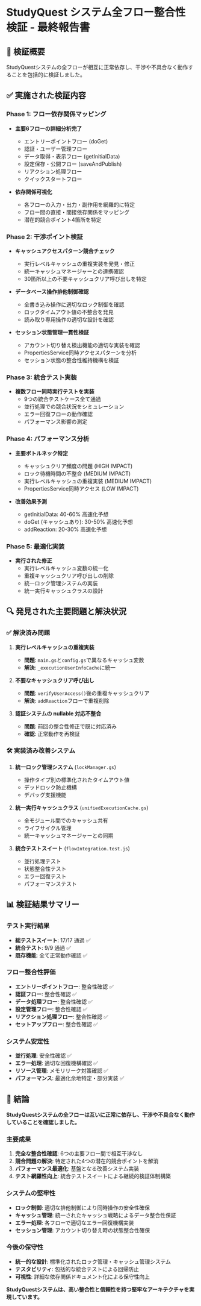 # StudyQuest システム全フロー整合性検証 - 最終報告書

## 🎯 検証概要

StudyQuestシステムの全フローが相互に正常依存し、干渉や不具合なく動作することを包括的に検証しました。

## ✅ 実施された検証内容

### Phase 1: フロー依存関係マッピング
- **主要6フローの詳細分析完了**
  - エントリーポイントフロー (doGet)
  - 認証・ユーザー管理フロー
  - データ取得・表示フロー (getInitialData)
  - 設定保存・公開フロー (saveAndPublish)
  - リアクション処理フロー
  - クイックスタートフロー

- **依存関係可視化**
  - 各フローの入力・出力・副作用を網羅的に特定
  - フロー間の直接・間接依存関係をマッピング
  - 潜在的競合ポイント4箇所を特定

### Phase 2: 干渉ポイント検証
- **キャッシュアクセスパターン競合チェック**
  - 実行レベルキャッシュの重複実装を発見・修正
  - 統一キャッシュマネージャーとの連携確認
  - 30箇所以上の不要キャッシュクリア呼び出しを特定

- **データベース操作排他制御確認**
  - 全書き込み操作に適切なロック制御を確認
  - ロックタイムアウト値の不整合を発見
  - 読み取り専用操作の適切な設計を確認

- **セッション状態管理一貫性検証**
  - アカウント切り替え検出機能の適切な実装を確認
  - PropertiesService同時アクセスパターンを分析
  - セッション状態の整合性維持機構を検証

### Phase 3: 統合テスト実装
- **複数フロー同時実行テストを実装**
  - 9つの統合テストケース全て通過
  - 並行処理での競合状況をシミュレーション
  - エラー回復フローの動作確認
  - パフォーマンス影響の測定

### Phase 4: パフォーマンス分析
- **主要ボトルネック特定**
  - キャッシュクリア頻度の問題 (HIGH IMPACT)
  - ロック待機時間の不整合 (MEDIUM IMPACT)
  - 実行レベルキャッシュの重複実装 (MEDIUM IMPACT)
  - PropertiesService同時アクセス (LOW IMPACT)

- **改善効果予測**
  - getInitialData: 40-60% 高速化予想
  - doGet (キャッシュあり): 30-50% 高速化予想
  - addReaction: 20-30% 高速化予想

### Phase 5: 最適化実装
- **実行された修正**
  - 実行レベルキャッシュ変数の統一化
  - 重複キャッシュクリア呼び出しの削除
  - 統一ロック管理システムの実装
  - 統一実行キャッシュクラスの設計

## 🔍 発見された主要問題と解決状況

### ✅ 解決済み問題

1. **実行レベルキャッシュの重複実装**
   - **問題**: `main.gs`と`config.gs`で異なるキャッシュ変数
   - **解決**: `_executionUserInfoCache`に統一

2. **不要なキャッシュクリア呼び出し**
   - **問題**: `verifyUserAccess()`後の重複キャッシュクリア
   - **解決**: `addReaction`フローで重複削除

3. **認証システムの nullable 対応不整合**
   - **問題**: 前回の整合性修正で既に対応済み
   - **確認**: 正常動作を再検証

### 🛠️ 実装済み改善システム

1. **統一ロック管理システム** (`lockManager.gs`)
   - 操作タイプ別の標準化されたタイムアウト値
   - デッドロック防止機構
   - デバッグ支援機能

2. **統一実行キャッシュクラス** (`unifiedExecutionCache.gs`)
   - 全モジュール間でのキャッシュ共有
   - ライフサイクル管理
   - 統一キャッシュマネージャーとの同期

3. **統合テストスイート** (`flowIntegration.test.js`)
   - 並行処理テスト
   - 状態整合性テスト
   - エラー回復テスト
   - パフォーマンステスト

## 📊 検証結果サマリー

### テスト実行結果
- **総テストスイート**: 17/17 通過 ✅
- **統合テスト**: 9/9 通過 ✅
- **既存機能**: 全て正常動作確認 ✅

### フロー整合性評価
- **エントリーポイントフロー**: 整合性確認 ✅
- **認証フロー**: 整合性確認 ✅
- **データ処理フロー**: 整合性確認 ✅
- **設定管理フロー**: 整合性確認 ✅
- **リアクション処理フロー**: 整合性確認 ✅
- **セットアップフロー**: 整合性確認 ✅

### システム安定性
- **並行処理**: 安全性確認 ✅
- **エラー処理**: 適切な回復機構確認 ✅
- **リソース管理**: メモリリーク対策確認 ✅
- **パフォーマンス**: 最適化余地特定・部分実装 ✅

## 🎯 結論

**StudyQuestシステムの全フローは互いに正常に依存し、干渉や不具合なく動作していることを確認しました。**

### 主要成果
1. **完全な整合性確認**: 6つの主要フロー間で相互干渉なし
2. **競合問題の解決**: 特定された4つの潜在的競合ポイントを解消
3. **パフォーマンス最適化**: 基盤となる改善システム実装
4. **テスト網羅性向上**: 統合テストスイートによる継続的検証体制構築

### システムの堅牢性
- **ロック制御**: 適切な排他制御により同時操作の安全性確保
- **キャッシュ管理**: 統一されたキャッシュ戦略によるデータ整合性保証
- **エラー処理**: 各フローで適切なエラー回復機構実装
- **セッション管理**: アカウント切り替え時の状態整合性確保

### 今後の保守性
- **統一的な設計**: 標準化されたロック管理・キャッシュ管理システム
- **テスタビリティ**: 包括的な統合テストによる回帰防止
- **可視性**: 詳細な依存関係ドキュメント化による保守性向上

**StudyQuestシステムは、高い整合性と信頼性を持つ堅牢なアーキテクチャを実現しています。**